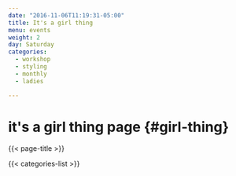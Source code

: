 ```yaml
---
date: "2016-11-06T11:19:31-05:00"
title: It's a girl thing
menu: events
weight: 2
day: Saturday
categories:
  - workshop
  - styling
  - monthly
  - ladies

---
```


# it's a girl thing page {#girl-thing}

{{< page-title >}}

 {{< categories-list >}}

